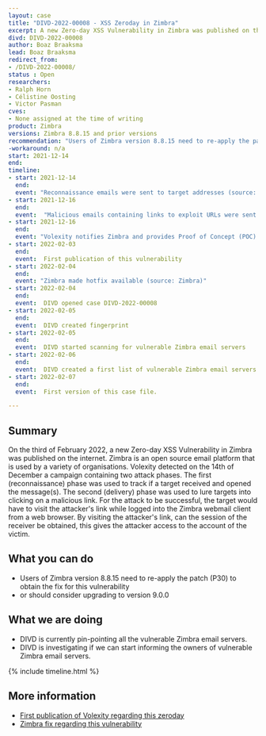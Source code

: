 ```yaml
---
layout: case
title: "DIVD-2022-00008 - XSS Zeroday in Zimbra"
excerpt: A new Zero-day XSS Vulnerability in Zimbra was published on the internet on the third of February 2022.
divd: DIVD-2022-00008
author: Boaz Braaksma
lead: Boaz Braaksma
redirect_from:
- /DIVD-2022-00008/
status : Open
researchers:
- Ralph Horn
- Célistine Oosting
- Victor Pasman
cves:
- None assigned at the time of writing
product: Zimbra
versions: Zimbra 8.8.15 and prior versions
recommendation: "Users of Zimbra version 8.8.15 need to re-apply the patch (P30) to obtain the fix for this vulnerability or should consider upgrading to version 9.0.0".
-workaround: n/a
start: 2021-12-14
end:
timeline:
- start: 2021-12-14
  end:
  event: "Reconnaissance emails were sent to target addresses (source: Volexity)"
- start: 2021-12-16
  end:
  event:  "Malicious emails containing links to exploit URLs were sent to confirmed target addresses (soure: Volexity)"
- start: 2021-12-16
  end:
  event: "Volexity notifies Zimbra and provides Proof of Concept (POC) (source: Volexity)"
- start: 2022-02-03
  end:
  event:  First publication of this vulnerability
- start: 2022-02-04
  end:
  event: "Zimbra made hotfix available (source: Zimbra)"
- start: 2022-02-04
  end:
  event:  DIVD opened case DIVD-2022-00008
- start: 2022-02-05
  end:
  event:  DIVD created fingerprint 
- start: 2022-02-05
  end:
  event:  DIVD started scanning for vulnerable Zimbra email servers
- start: 2022-02-06
  end:
  event:  DIVD created a first list of vulnerable Zimbra email servers.
- start: 2022-02-07
  end:
  event:  First version of this case file.

---
```

## Summary

On the third of February 2022, a new Zero-day XSS Vulnerability in Zimbra was published on the internet. Zimbra is an open source email platform that is used by a variety of organisations. Volexity detected on the 14th of December a campaign containing two attack phases. The first (reconnaissance) phase was used to track if a target received and opened the message(s). The second (delivery) phase was used to lure targets into clicking on a malicious link. For the attack to be successful, the target would have to visit the attacker's link while logged into the Zimbra webmail client from a web browser. By visiting the attacker's link, can the session of the receiver be obtained, this gives the attacker access to the account of the victim.

## What you can do
* Users of Zimbra version 8.8.15 need to re-apply the patch (P30) to obtain the fix for this vulnerability 
* or should consider upgrading to version 9.0.0

## What we are doing

* DIVD is currently pin-pointing all the vulnerable Zimbra email servers.
* DIVD is investigating if we can start informing the owners of vulnerable Zimbra email servers.

{% include timeline.html %}

## More information
* [First publication of Volexity regarding this zeroday](https://www.volexity.com/blog/2022/02/03/operation-emailthief-active-exploitation-of-zero-day-xss-vulnerability-in-zimbra/)
* [Zimbra fix regarding this vulnerability](https://wiki.zimbra.com/wiki/Zimbra_Releases/8.8.15/P30)
